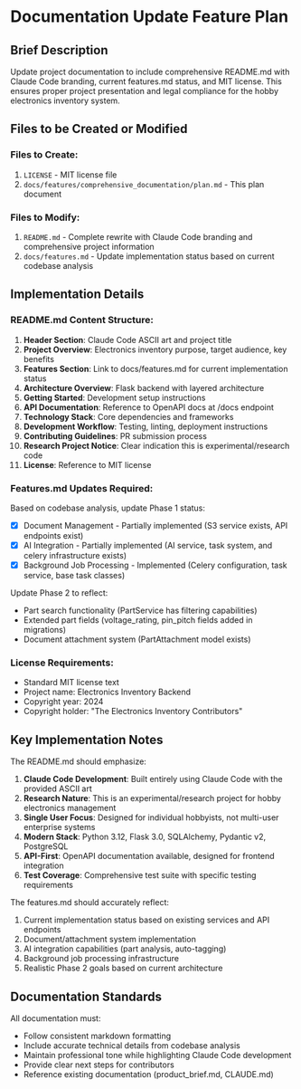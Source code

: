 # Documentation Update Feature Plan

## Brief Description

Update project documentation to include comprehensive README.md with Claude Code branding, current features.md status, and MIT license. This ensures proper project presentation and legal compliance for the hobby electronics inventory system.

## Files to be Created or Modified

### Files to Create:
1. `LICENSE` - MIT license file
2. `docs/features/comprehensive_documentation/plan.md` - This plan document

### Files to Modify:
1. `README.md` - Complete rewrite with Claude Code branding and comprehensive project information
2. `docs/features.md` - Update implementation status based on current codebase analysis

## Implementation Details

### README.md Content Structure:
1. **Header Section**: Claude Code ASCII art and project title
2. **Project Overview**: Electronics inventory purpose, target audience, key benefits
3. **Features Section**: Link to docs/features.md for current implementation status
4. **Architecture Overview**: Flask backend with layered architecture
5. **Getting Started**: Development setup instructions
6. **API Documentation**: Reference to OpenAPI docs at /docs endpoint
7. **Technology Stack**: Core dependencies and frameworks
8. **Development Workflow**: Testing, linting, deployment instructions
9. **Contributing Guidelines**: PR submission process
10. **Research Project Notice**: Clear indication this is experimental/research code
11. **License**: Reference to MIT license

### Features.md Updates Required:
Based on codebase analysis, update Phase 1 status:
- [x] Document Management - Partially implemented (S3 service exists, API endpoints exist)
- [x] AI Integration - Partially implemented (AI service, task system, and celery infrastructure exists)
- [x] Background Job Processing - Implemented (Celery configuration, task service, base task classes)

Update Phase 2 to reflect:
- Part search functionality (PartService has filtering capabilities)
- Extended part fields (voltage_rating, pin_pitch fields added in migrations)
- Document attachment system (PartAttachment model exists)

### License Requirements:
- Standard MIT license text
- Project name: Electronics Inventory Backend
- Copyright year: 2024
- Copyright holder: "The Electronics Inventory Contributors"

## Key Implementation Notes

The README.md should emphasize:
1. **Claude Code Development**: Built entirely using Claude Code with the provided ASCII art
2. **Research Nature**: This is an experimental/research project for hobby electronics management
3. **Single User Focus**: Designed for individual hobbyists, not multi-user enterprise systems
4. **Modern Stack**: Python 3.12, Flask 3.0, SQLAlchemy, Pydantic v2, PostgreSQL
5. **API-First**: OpenAPI documentation available, designed for frontend integration
6. **Test Coverage**: Comprehensive test suite with specific testing requirements

The features.md should accurately reflect:
1. Current implementation status based on existing services and API endpoints
2. Document/attachment system implementation
3. AI integration capabilities (part analysis, auto-tagging)
4. Background job processing infrastructure
5. Realistic Phase 2 goals based on current architecture

## Documentation Standards

All documentation must:
- Follow consistent markdown formatting
- Include accurate technical details from codebase analysis
- Maintain professional tone while highlighting Claude Code development
- Provide clear next steps for contributors
- Reference existing documentation (product_brief.md, CLAUDE.md)